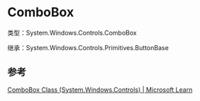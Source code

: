 # ComboBox

类型：System.Windows.Controls.ComboBox

继承：System.Windows.Controls.Primitives.ButtonBase

## 参考

[ComboBox Class (System.Windows.Controls) | Microsoft Learn](https://learn.microsoft.com/en-us/dotnet/api/system.windows.controls.combobox?view=windowsdesktop-8.0)